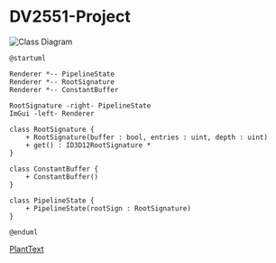 # DV2551-Project
![Class Diagram](https://www.planttext.com/plantuml/img/NP0n3eCm34NtdC8ZRSa5Eg5sgBfLS89G34GA2KgSgUhTQrM0CDdyl_F-Jwf49bAUd58r-WuZHZXh3IyxexCU6pA4qgf3eCOEtb2E1-iUFFCytNBVOsJaVXLqjCD8H_PpUcGBsc7FrafJwkrCIZ8BFWhuNAHQjFymk48RWYi1FKMBYUTiFPNGuKpZCftKToNBgXjQoiNkWcYzxGkrY4inZXCT_vYAtyOV_GC0)

```
@startuml

Renderer *-- PipelineState
Renderer *-- RootSignature
Renderer *-- ConstantBuffer

RootSignature -right- PipelineState
ImGui -left- Renderer

class RootSignature {
    + RootSignature(buffer : bool, entries : uint, depth : uint)
    + get() : ID3D12RootSignature *
}

class ConstantBuffer {
    + ConstantBuffer()
}

class PipelineState {
    + PipelineState(rootSign : RootSignature)
}

@enduml
```
[PlantText](https://www.planttext.com/)
